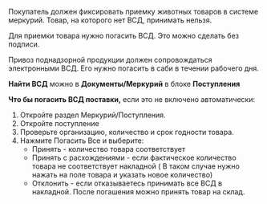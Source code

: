 
Покупатель должен фиксировать приемку животных товаров в системе меркурий. Товар, на которого нет ВСД, принимать нельзя.

Для приемки товара нужно погасить ВСД. Это можно сделать без подписи.

Привоз поднадзорной продукции должен сопровождаться электронными ВСД. Его нужно погасить в саби в течении рабочего дня.

**Найти ВСД** можно в **Документы/Меркурий** в блоке **Поступления** 


**Что бы погасить ВСД поставки,** если это не включено автоматически:
1. Откройте раздел Меркурий/Поступления.
2. Откройте поступление
3. Проверьте организацию, количество и срок годности товара.
4. Нажмите Погасить Все и выберите:
	- Принять - количество товара соответствует
	- Принять с расхождениями - если фактическое количество товара не соответствует накладной ( В таком случае нужно нажать на поле товара и указать новое количество) 
	- Отклонить - если отказываетесь принимать все ВСД в накладной.
После погашения можно принять товар на склад.


